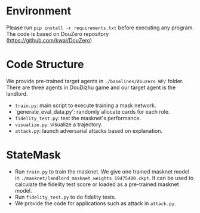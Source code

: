 # Environment

Please run `pip install -r requirements.txt` before executing any program. The code is based on DouZero repository (https://github.com/kwai/DouZero)

# Code Structure 

We provide pre-trained target agents in `./baselines/douzero_WP/` folder. There are three agents in DouDizhu game and our target agent is the landlord.

- `train.py`: main script to execute training a mask network.
- `generate_eval_data.py': randomly allocate cards for each role.
- `fidelity_test.py`: test the masknet's performance.
- `visualize.py`: visualize a trajectory.
- `attack.py`: launch adversarial attacks based on explanation.

# StateMask

- Run `train.py` to train the masknet. We give one trained masknet model in `./masknet/landlord_masknet_weights_19475400.ckpt`. It can be used to calculate the fidelity test score or loaded as a pre-trained masknet model.
- Run `fidelity_test.py` to do fidelity tests.
- We provide the code for applications such as attack in `attack.py`.
